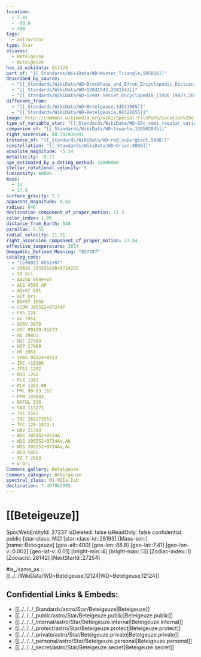 ```yaml
---
location:
  - 7.41
  - -88.8
  - 400
tags:
  - astro/Star
type: Star
aliases:
  - Betelgeuse
  - Beteigeuze
has_id_wikidata: Q12124
part_of: "[[_Standards/WikiData/WD~Winter_Triangle,505816]]"
described_by_source:
  - "[[_Standards/WikiData/WD~Brockhaus_and_Efron_Encyclopedic_Dictionary,602358]]"
  - "[[_Standards/WikiData/WD~Q2041543,2041543]]"
  - "[[_Standards/WikiData/WD~Great_Soviet_Encyclopedia_(1926_1947),20078554]]"
different_from:
  - "[[_Standards/WikiData/WD~Betelgeuse,14511905]]"
  - "[[_Standards/WikiData/WD~Betelgeusia,84321655]]"
image: http://commons.wikimedia.org/wiki/Special:FilePath/Location%20of%20the%20binary%20system%20of%20Betelgeuse%20in%20constellation%20Orion.png
type_of_variable_star: "[[_Standards/WikiData/WD~SRc_semi_regular_variable_star,66759332]]"
companion_of: "[[_Standards/WikiData/WD~Siwarha,130502045]]"
right_ascension: 88.792938991
instance_of: "[[_Standards/WikiData/WD~red_supergiant,5898]]"
constellation: "[[_Standards/WikiData/WD~Orion,8860]]"
absolute_magnitude: -5.14
metallicity: -0.21
age_estimated_by_a_dating_method: 10000000
stellar_rotational_velocity: 5
luminosity: 60000
mass:
  - 14
  - 17.8
surface_gravity: 2.7
apparent_magnitude: 0.42
radius: 640
declination_component_of_proper_motion: 11.3
color_index: 1.86
distance_from_Earth: 548
parallax: 6.55
radial_velocity: 21.91
right_ascension_component_of_proper_motion: 27.54
effective_temperature: 3654
OmegaWiki_Defined_Meaning: "857787"
catalog_code:
  - "[LFO93] 0552+07"
  - 2MASS J05551028+0724255
  - 58 Ori
  - AAVSO 0549+07
  - ADS 4506 AP
  - AG+07 681
  - alf Ori
  - BD+07 1055
  - CCDM J05552+0724AP
  - FK5 224
  - GC 7451
  - GCRV 3679
  - GSC 00129-01873
  - HD 39801
  - HIC 27989
  - HIP 27989
  - HR 2061
  - IRAS 05524+0723
  - IRC +10100
  - JP11 1282
  - N30 1266
  - PLX 1362
  - PLX 1362.00
  - PMC 90-93 162
  - PPM 149643
  - RAFGL 836
  - SAO 113271
  - TD1 5587
  - TIC 269273552
  - TYC 129-1873-1
  - UBV 21314
  - WDS J05552+0724A
  - WDS J05552+0724Aa,Ab
  - WDS J05552+0724Aa,Ac
  - WEB 5485
  - YZ 7 2503
  - α Ori
Commons_gallery: Betelgeuse
Commons_category: Betelgeuse
spectral_class: M1-M2Ia-Iab
declination: 7.407063995
---
```

# [[Beteigeuze]] 

SpocWebEntityId: 27237
isDeleted: false
isReadOnly: false
confidential: public
[star-class::M2]
[star-class-id::28193]
[Mass-sol::]
[name::Beteigeuze]
[geo-alt::400]
[geo-lon::88.8]
[geo-lat::7.41]
[geo-lon-v::0.002]
[geo-lat-v::0.01]
[bright-min::4]
[bright-max::13]
[Zodiac-index::1]
[ZodiacId::28142]
[NextStarId::27254]

#is_/same_as :: [[../../WikiData/WD~Betelgeuse,12124|WD~Betelgeuse,12124]] 

## Confidential Links & Embeds: 
- [[../../../_Standards/astro/Star/Beteigeuze|Beteigeuze]] 
- [[../../../_public/astro/Star/Beteigeuze.public|Beteigeuze.public]] 
- [[../../../_internal/astro/Star/Beteigeuze.internal|Beteigeuze.internal]] 
- [[../../../_protect/astro/Star/Beteigeuze.protect|Beteigeuze.protect]] 
- [[../../../_private/astro/Star/Beteigeuze.private|Beteigeuze.private]] 
- [[../../../_personal/astro/Star/Beteigeuze.personal|Beteigeuze.personal]] 
- [[../../../_secret/astro/Star/Beteigeuze.secret|Beteigeuze.secret]]

